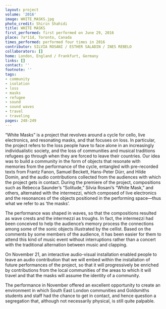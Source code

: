 ```yaml
---
layout: project
volume: '2016'
image: WHITE_MASKS.jpg
photo_credit: Shirin Shahidi
title: WHITE MASKS
first_performed: first performed on June 29, 2016
place: 7a*11d, Toronto, Canada
times_performed: performed four times in 2016
contributor: SILVIA ROSANI / ESTHER SALADIN / INES REBELO
collaborators: []
home: London, England / Frankfurt, Germany
links: []
contact: ''
footnote: ''
tags:
- community
- isolation
- loss
- masks
- refugee
- sound
- sound waves
- travel
- traveling
pages: 248-249
---
```


“White Masks” is a project that revolves around a cycle for cello, live electronics, and resonating masks, and that focuses on loss. In particular, the project refers to the loss people have to face alone in an increasingly individualistic society, and the loss of communities and musical traditions refugees go through when they are forced to leave their countries. Our idea was to build a community in the form of objects that resonate with memories from the performance of the cycle, entangled with pre-recorded texts from Frantz Fanon, Samuel Beckett, Hans-Peter Dürr, and Hilde Domin, and the audio contributions collected from the audiences with which the project gets in contact. During the premiere of the project, compositions such as Rebecca Saunder’s “Solitude,” Silvia Rosani’s “White Mask,” and others, alternated with the intermezzi, which composed of live electronics and the resonances of the objects positioned in the performing space—thus what we refer to as ‘the masks’.

The performance was shaped in waves, so that the compositions resulted as wave crests and the intermezzi as troughs. In fact, the intermezzi had been conceived to help the audience’s memory process the connections among some of the sonic objects illustrated by the cellist. Based on the comments by some members of the audience, it has been easier for them to attend this kind of music event without interruptions rather than a concert with the traditional alternation between music and clapping.

On November 21, an interactive audio-visual installation enabled people to leave an audio contribution that we will embed within the installation of future performances of the project, so that it will progressively be enriched by contributions from the local communities of the areas to which it will travel and that the masks will assume the identity of a community.

The performance in November offered an excellent opportunity to create an environment in which South East London communities and Goldsmiths students and staff had the chance to get in contact, and hence question a segregation that, although not necessarily physical, is still quite palpable.
